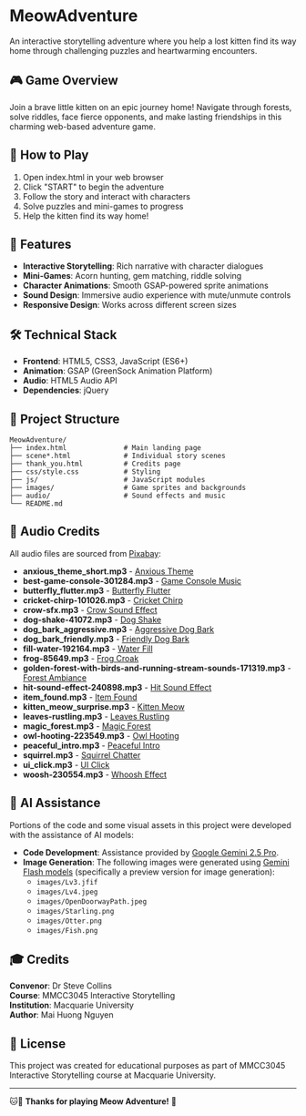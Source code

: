 # MeowAdventure

An interactive storytelling adventure where you help a lost kitten find its way home through challenging puzzles and heartwarming encounters.

## 🎮 Game Overview

Join a brave little kitten on an epic journey home! Navigate through forests, solve riddles, face fierce opponents, and make lasting friendships in this charming web-based adventure game.

## 🚀 How to Play

1. Open index.html in your web browser
2. Click "START" to begin the adventure
3. Follow the story and interact with characters
4. Solve puzzles and mini-games to progress
5. Help the kitten find its way home!

## 🎯 Features

- **Interactive Storytelling**: Rich narrative with character dialogues
- **Mini-Games**: Acorn hunting, gem matching, riddle solving
- **Character Animations**: Smooth GSAP-powered sprite animations
- **Sound Design**: Immersive audio experience with mute/unmute controls
- **Responsive Design**: Works across different screen sizes

## 🛠️ Technical Stack

- **Frontend**: HTML5, CSS3, JavaScript (ES6+)
- **Animation**: GSAP (GreenSock Animation Platform)
- **Audio**: HTML5 Audio API
- **Dependencies**: jQuery

## 📁 Project Structure

```
MeowAdventure/
├── index.html              # Main landing page
├── scene*.html             # Individual story scenes
├── thank_you.html          # Credits page
├── css/style.css           # Styling
├── js/                     # JavaScript modules
├── images/                 # Game sprites and backgrounds
├── audio/                  # Sound effects and music
└── README.md
```

## 🎵 Audio Credits

All audio files are sourced from [Pixabay](https://pixabay.com/):

- **anxious_theme_short.mp3** - [Anxious Theme](https://pixabay.com/music/beats-anxious-theme-short-30128/)
- **best-game-console-301284.mp3** - [Game Console Music](https://pixabay.com/music/video-games-best-game-console-301284/)
- **butterfly_flutter.mp3** - [Butterfly Flutter](https://pixabay.com/sound-effects/butterfly-flutter-101026/)
- **cricket-chirp-101026.mp3** - [Cricket Chirp](https://pixabay.com/sound-effects/cricket-chirp-101026/)
- **crow-sfx.mp3** - [Crow Sound Effect](https://pixabay.com/sound-effects/crow-sfx-240898/)
- **dog-shake-41072.mp3** - [Dog Shake](https://pixabay.com/sound-effects/dog-shake-41072/)
- **dog_bark_aggressive.mp3** - [Aggressive Dog Bark](https://pixabay.com/sound-effects/dog-bark-aggressive-171319/)
- **dog_bark_friendly.mp3** - [Friendly Dog Bark](https://pixabay.com/sound-effects/dog-bark-friendly-85649/)
- **fill-water-192164.mp3** - [Water Fill](https://pixabay.com/sound-effects/fill-water-192164/)
- **frog-85649.mp3** - [Frog Croak](https://pixabay.com/sound-effects/frog-85649/)
- **golden-forest-with-birds-and-running-stream-sounds-171319.mp3** - [Forest Ambiance](https://pixabay.com/sound-effects/golden-forest-with-birds-and-running-stream-sounds-171319/)
- **hit-sound-effect-240898.mp3** - [Hit Sound Effect](https://pixabay.com/sound-effects/hit-sound-effect-240898/)
- **item_found.mp3** - [Item Found](https://pixabay.com/sound-effects/item-found-30128/)
- **kitten_meow_surprise.mp3** - [Kitten Meow](https://pixabay.com/sound-effects/kitten-meow-surprise-101026/)
- **leaves-rustling.mp3** - [Leaves Rustling](https://pixabay.com/sound-effects/leaves-rustling-41072/)
- **magic_forest.mp3** - [Magic Forest](https://pixabay.com/music/nature-magic-forest-171319/)
- **owl-hooting-223549.mp3** - [Owl Hooting](https://pixabay.com/sound-effects/owl-hooting-223549/)
- **peaceful_intro.mp3** - [Peaceful Intro](https://pixabay.com/music/ambient-peaceful-intro-85649/)
- **squirrel.mp3** - [Squirrel Chatter](https://pixabay.com/sound-effects/squirrel-240898/)
- **ui_click.mp3** - [UI Click](https://pixabay.com/sound-effects/ui-click-192164/)
- **woosh-230554.mp3** - [Whoosh Effect](https://pixabay.com/sound-effects/woosh-230554/)

## 🤖 AI Assistance

Portions of the code and some visual assets in this project were developed with the assistance of AI models:

- **Code Development**: Assistance provided by [Google Gemini 2.5 Pro](https://deepmind.google/models/gemini/pro/).
- **Image Generation**: The following images were generated using [Gemini Flash models](https://deepmind.google/models/gemini/flash/) (specifically a preview version for image generation):
    - `images/Lv3.jfif`
    - `images/Lv4.jpeg`
    - `images/OpenDoorwayPath.jpeg`
    - `images/Starling.png`
    - `images/Otter.png`
    - `images/Fish.png`

## 🎓 Credits

**Convenor**: Dr Steve Collins  
**Course**: MMCC3045 Interactive Storytelling  
**Institution**: Macquarie University  
**Author**: Mai Huong Nguyen

## 📄 License

This project was created for educational purposes as part of MMCC3045 Interactive Storytelling course at Macquarie University.

---

🐱🐶 **Thanks for playing Meow Adventure!** 🐾